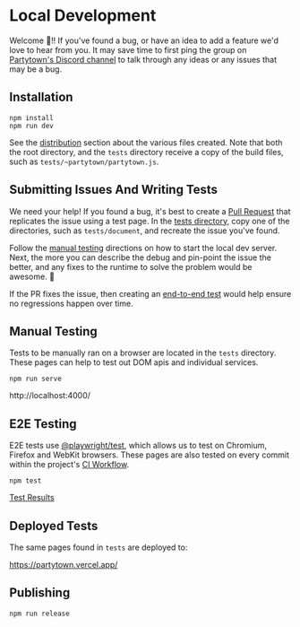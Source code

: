 # Local Development

Welcome 🎉!! If you've found a bug, or have an idea to add a feature we'd love to hear from you. It may save time to first ping the group on [Partytown's Discord channel](https://discord.gg/hbuEtxdEZ3) to talk through any ideas or any issues that may be a bug.

## Installation

```
npm install
npm run dev
```

See the [distribution](https://github.com/BuilderIO/partytown#distribution) section about the various files created. Note that both the root directory, and the `tests` directory receive a copy of the build files, such as `tests/~partytown/partytown.js`.

## Submitting Issues And Writing Tests

We need your help! If you found a bug, it's best to create a [Pull Request](https://docs.github.com/en/github/collaborating-with-pull-requests/proposing-changes-to-your-work-with-pull-requests/creating-a-pull-request) that replicates the issue using a test page. In the [tests directory](https://github.com/BuilderIO/partytown/tree/main/tests), copy one of the directories, such as `tests/document`, and recreate the issue you've found.

Follow the [manual testing](#manual-testing) directions on how to start the local dev server. Next, the more you can describe the debug and pin-point the issue the better, and any fixes to the runtime to solve the problem would be awesome. 🎉

If the PR fixes the issue, then creating an [end-to-end test](#e2e-testing) would help ensure no regressions happen over time.

## Manual Testing

Tests to be manually ran on a browser are located in the `tests` directory. These pages can help to test out DOM apis and individual services.

```
npm run serve
```

http://localhost:4000/

## E2E Testing

E2E tests use [@playwright/test](https://playwright.dev/docs/intro#writing-assertions), which allows us to test on Chromium, Firefox and WebKit browsers.
These pages are also tested on every commit within the project's [CI Workflow](https://github.com/BuilderIO/partytown/actions/workflows/ci.yml).

```
npm test
```

[Test Results](https://github.com/BuilderIO/partytown/actions/workflows/ci.yml)

## Deployed Tests

The same pages found in `tests` are deployed to:

https://partytown.vercel.app/

## Publishing

```
npm run release
```

